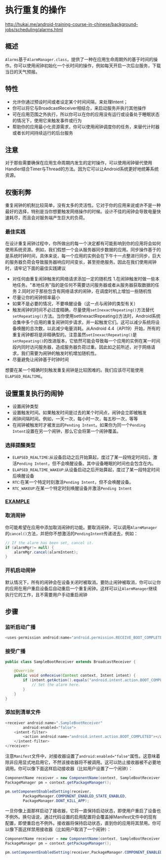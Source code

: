 # 执行重复的操作

<http://hukai.me/android-training-course-in-chinese/background-jobs/scheduling/alarms.html>

## 概述

`Alarms`基于`AlarmManager.class`，提供了一种在应用生命周期外的基于时间的操作。你可以使用闹钟初始化一个长时间的操作，例如每天开启一次后台服务，下载当日的天气预报。

## 特性

- 允许你通过预设时间或者设定某个时间间隔，来处理Intent；
- 你可以将它与BroadcastReceiver相结合，来启动服务并执行其他操作
- 可在应用范围之外执行，所以你可以在你的应用没有运行或设备处于睡眠状态的情况下，使用它来触发事件或行为
- 帮助你的应用最小化资源需求，你可以使用闹钟调度你的任务，来替代计时器或者长时间持续运行的后台服务

## 注意

对于那些需要确保在应用生命周期内发生的定时操作，可以使用闹钟替代使用Handler结合Timer与Thread的方法。因为它可以让Android系统更好地统筹系统资源。

## 权衡利弊

重复闹钟的机制比较简单，没有太多的灵活性。它对于你的应用来说或许不是一种最好的选择，特别是当你想要触发网络操作的时候。设计不佳的闹钟会导致电量快速耗尽，而且会对服务端产生巨大的负荷。

### 最佳实践

在设计重复闹钟过程中，你所做出的每一个决定都有可能影响到你的应用将会如何使用系统资源。例如，我们假想一个会从服务器同步数据的应用。同步操作基于的是系统时钟时间，具体来说，每一个应用的实例会在下午十一点整进行同步，巨大的服务器负荷会导致服务器响应时间变长，甚至拒绝服务。因此在我们使用闹钟时，请牢记下面的最佳实践建议

- 对任何由重复闹钟触发的网络请求添加一定的随机性 1.在闹钟触发时做一些本地任务。"本地任务"指的是任何不需要访问服务器或者从服务器获取数据的任务 2.同时对于那些包含有网络请求的闹钟，在调度时机上增加一些随机性
- 尽量让你的闹钟频率最小
- 如果不是必要的情况，不要唤醒设备（这一点与闹钟的类型有关）
- 触发闹钟的时间不必过度精确，尽量使用`setInexactRepeating()`方法替代`setRepeating()`方法。当你使用setInexactRepeating()方法时，Android系统会集中多个应用的重复闹钟同步请求，并一起触发它们。这可以减少系统将设备唤醒的总次数，以此减少电量消耗。从Android 4.4（API19）开始，所有的重复闹钟都将是非精确型的。注意虽然`setInexactRepeating()`是`setRepeating()`的改进版本，它依然可能会导致每一个应用的实例在某一时间段内同时访问服务器，造成服务器负荷过重。因此如之前所述，对于网络请求，我们需要为闹钟的触发时机增加随机性。
- 尽量避免让闹钟基于时钟时间

想要在某一个精确时刻触发重复闹钟是比较困难的。我们应该尽可能使用`ELAPSED_REALTIME`。

## 设置重复执行的闹钟

- 设置闹钟类型
- 设置触发时间。如果触发时间是过去的某个时间点，闹钟会立即被触发
- 闹钟间隔时间。例如，一天一次，每小时一次，每五秒一次，等等
- 在闹钟被触发时才被发出的`Pending Intent`。如果你为同一个`Pending Intent`设置在另一个闹钟，那么它会将第一个闹钟覆盖。

### 选择提醒类型

- `ELAPSED_REALTIME`:从设备启动之后开始算起，度过了某一段特定时间后，激活`Pending Intent`，但不会唤醒设备。其中设备睡眠的时间也会包含在内。
- `ELAPSED_REALTIME_WAKEUP`:从设备启动之后开始算起，度过了某一段特定时间后唤醒设备
- `RTC`:在某一个特定时刻激活`Pending Intent`，但不会唤醒设备。
- `RTC_WAKEUP`:在某一个特定时刻唤醒设备并激活`Pending Intent`

### [EXAMPLE](http://developer.android.com/intl/zh-cn/training/scheduling/alarms.html)

### 取消闹钟

你可能希望在应用中添加取消闹钟的功能。要取消闹钟，可以调用`AlarmManager`的`cancel()`方法，并把你不想激活的`PendingIntent`传递进去，例如：

```java
// If the alarm has been set, cancel it.
if (alarmMgr!= null) {
    alarmMgr.cancel(alarmIntent);
}
```

### 开机启动闹钟

默认情况下，所有的闹钟会在设备关闭时被取消。要防止闹钟被取消，你可以让你的应用在用户重启设备后自动重启一个重复闹钟。这样可以让`AlarmManager`继续执行它的工作，且不需要用户手动重启闹钟

## 步骤

### 监听启动广播

```java
<uses-permission android:name="android.permission.RECEIVE_BOOT_COMPLETED"/>
```

### 接受广播

```java
public class SampleBootReceiver extends BroadcastReceiver {

    @Override
    public void onReceive(Context context, Intent intent) {
        if (intent.getAction().equals("android.intent.action.BOOT_COMPLETED")) {
            // Set the alarm here.
        }
    }
}
```

### 添加到清单文件

```java
<receiver android:name=".SampleBootReceiver"
        android:enabled="false">
    <intent-filter>
        <action android:name="android.intent.action.BOOT_COMPLETED"></action>
    </intent-filter>
</receiver>
```

注意`Manifest`文件中，对接收器设置了`android:enabled="false"`属性。这意味着除非应用显式地启用它，不然该接收器将不被调用。这可以防止接收器被不必要地调用。你可以像下面这样启动接收器（比如用户设置了一个闹钟）：

```java
ComponentName receiver = new ComponentName(context, SampleBootReceiver.class);
PackageManager pm = context.getPackageManager();

pm.setComponentEnabledSetting(receiver,
        PackageManager.COMPONENT_ENABLED_STATE_ENABLED,
        PackageManager.DONT_KILL_APP);
```

一旦你像上面那样启动了接收器，它将一直保持启动状态，即使用户重启了设备也不例外。换句话说，通过代码设置的启用配置将会覆盖掉Manifest文件中的现有配置，即使重启也不例外。接收器将保持启动状态，直到你的应用将其禁用。你可以像下面这样禁用接收器（比如用户取消了一个闹钟）：

```java
ComponentName receiver = new ComponentName(context, SampleBootReceiver.class);
PackageManager pm = context.getPackageManager();

pm.setComponentEnabledSetting(receiver,PackageManager.COMPONENT_ENABLED_STATE_DISABLED,PackageManager.DONT_KILL_APP);
```
